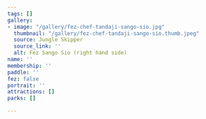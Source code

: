 ```yaml
---
tags: []
gallery:
- image: "/gallery/fez-chef-tandaji-sango-sio.jpg"
  thumbnail: "/gallery/fez-chef-tandaji-sango-sio.thumb.jpeg"
  source: Jungle Skipper
  source_link: ''
  alt: Fez Sango Sio (right hand side)
name: ''
membership: ''
paddle: ''
fez: false
portrait: ''
attractions: []
parks: []

---
```

